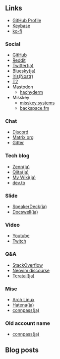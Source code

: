 ## Links

- [GitHub Profile](https://yutkat.github.io/yutkat/)
- [Keybase](https://keybase.io/yutkat)
- [ko-fi](https://ko-fi.com/yutkat)

### Social

- [GitHub](https://github.com/yutkat)
- [Reddit](https://www.reddit.com/user/yutkat)
- [Twitter(ja)](http://twitter.com/yutkat)
- [Bluesky(ja)](https://bsky.app/profile/yutkat.bsky.social)
- [Iris(Nostr)](https://iris.to/yutkat.github.io)
- [T2](https://t2.social/yutkat)
- Mastodon
  - [hachyderm](https://hachyderm.io/@yutkat)
- Misskey
  - [misskey.systems](https://misskey.systems/@yutkat)
  - [backspace.fm](https://misskey.backspace.fm/@yutkat)

### Chat

- [Discord](https://discord.com/users/354653050566213634)
- [Matrix.org](https://matrix.to/#/@yutkat:matrix.org)
- [Gitter](https://gitter.im/yutkat)

### Tech blog

- [Zenn(ja)](https://zenn.dev/yutakatay)
- [Qiita(ja)](http://qiita.com/yutkat)
- [My Wiki(ja)](https://yutkat.gitbook.io/katapedia/)
- [dev.to](https://dev.to/yutkat)

### Slide

- [SpeakerDeck(ja)](https://speakerdeck.com/yutkat)
- [Docswell(ja)](https://www.docswell.com/user/yutkat)

### Video

- [Youtube](https://www.youtube.com/channel/UCLHNh4UzgPbbnkQiUy0myYA)
- [Twitch](https://www.twitch.tv/yutkat)

### Q&A

- [StackOverflow](https://stackoverflow.com/users/5720201/yutkat)
- [Neovim discourse](https://neovim.discourse.group/u/yutkat/summary)
- [Teratail(ja)](https://teratail.com/users/yutkat)

### Misc

- [Arch Linux](https://aur.archlinux.org/account/yutkat)
- [Hatena(ja)](https://b.hatena.ne.jp/yutkat/)
- [connpass(ja)](https://connpass.com/user/yutkat/)

### Old account name

- [connpass(ja)](https://connpass.com/user/yutakatay/)

## Blog posts

<!-- BLOG-POST-LIST:START -->
<!-- BLOG-POST-LIST:END -->
